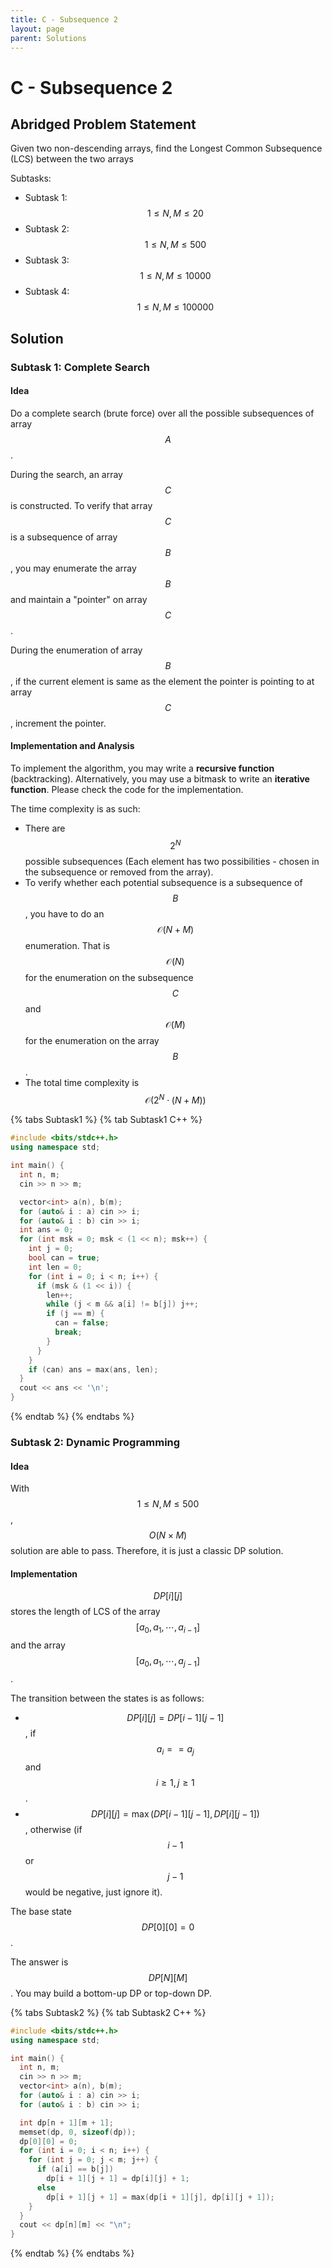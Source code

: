 ```yaml
---
title: C - Subsequence 2
layout: page
parent: Solutions
---
```


# C - Subsequence 2

## Abridged Problem Statement

Given two non-descending arrays, find the Longest Common Subsequence (LCS) between the two arrays

Subtasks:

- Subtask 1: $$1 \leq N,M \leq 20$$
- Subtask 2: $$1 \leq N,M \leq 500$$
- Subtask 3: $$1 \leq N,M \leq 10000$$
- Subtask 4: $$1 \leq N,M \leq 100000$$

## Solution

### Subtask 1: Complete Search

#### Idea

Do a complete search (brute force) over all the possible subsequences of array $$A$$.

During the search, an array $$C$$ is constructed. To verify that array $$C$$ is a subsequence of array $$B$$, you may enumerate the array $$B$$ and maintain a "pointer" on array $$C$$.

During the enumeration of array $$B$$, if the current element is same as the element the pointer is pointing to at array $$C$$, increment the pointer.

#### Implementation and Analysis

To implement the algorithm, you may write a **recursive function** (backtracking). Alternatively, you may use a bitmask to write an **iterative function**. Please check the code for the implementation.

The time complexity is as such:

- There are $$2^N$$ possible subsequences (Each element has two possibilities - chosen in the subsequence or removed from the array).
- To verify whether each potential subsequence is a subsequence of $$B$$, you have to do an $$\mathcal{O}(N + M)$$ enumeration. That is $$\mathcal{O}(N)$$ for the enumeration on the subsequence $$C$$ and $$\mathcal{O}(M)$$ for the enumeration on the array $$B$$.
- The total time complexity is $$\mathcal{O}(2^{N} \cdot (N + M))$$

{% tabs Subtask1 %}
{% tab Subtask1 C++ %}
```cpp
#include <bits/stdc++.h>
using namespace std;

int main() {
  int n, m;
  cin >> n >> m;

  vector<int> a(n), b(m);
  for (auto& i : a) cin >> i;
  for (auto& i : b) cin >> i;
  int ans = 0;
  for (int msk = 0; msk < (1 << n); msk++) {
    int j = 0;
    bool can = true;
    int len = 0;
    for (int i = 0; i < n; i++) {
      if (msk & (1 << i)) {
        len++;
        while (j < m && a[i] != b[j]) j++;
        if (j == m) {
          can = false;
          break;
        }
      }
    }
    if (can) ans = max(ans, len);
  }
  cout << ans << '\n';
}
```
{% endtab %}
{% endtabs %}

### Subtask 2: Dynamic Programming

#### Idea

With $$1\leq N,M \leq 500$$, $$O(N \times M)$$ solution are able to pass. Therefore, it is just a classic DP solution.

#### Implementation


$$DP[i][j]$$ stores the length of LCS of the array $$[a_0, a_1, \cdots, a_{i-1}]$$ and the array $$[a_0, a_1, \cdots, a_{j-1}]$$.

The transition between the states is as follows:

- $$DP[i][j] = DP[i - 1][j - 1]$$, if $$a_i == a_j$$ and $$i \geq 1, j\geq 1$$.
- $$DP[i][j] = \max(DP[i - 1][j - 1], DP[i][j - 1])$$, otherwise (if $$i-1$$ or $$j-1$$ would be negative, just ignore it). 

The base state $$DP[0][0] = 0$$.

The answer is $$DP[N][M]$$. You may build a bottom-up DP or top-down DP.

{% tabs Subtask2 %}
{% tab Subtask2 C++ %}
```cpp
#include <bits/stdc++.h>
using namespace std;

int main() {
  int n, m;
  cin >> n >> m;
  vector<int> a(n), b(m);
  for (auto& i : a) cin >> i;
  for (auto& i : b) cin >> i;

  int dp[n + 1][m + 1];
  memset(dp, 0, sizeof(dp));
  dp[0][0] = 0;
  for (int i = 0; i < n; i++) {
    for (int j = 0; j < m; j++) {
      if (a[i] == b[j])
        dp[i + 1][j + 1] = dp[i][j] + 1;
      else
        dp[i + 1][j + 1] = max(dp[i + 1][j], dp[i][j + 1]);
    }
  }
  cout << dp[n][m] << "\n";
}
```
{% endtab %}
{% endtabs %}


